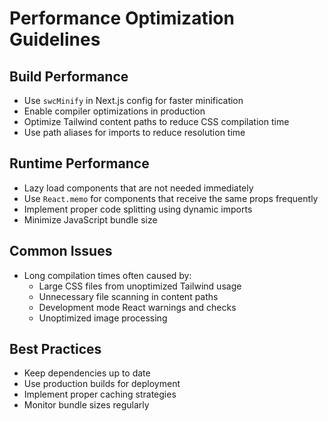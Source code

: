 # Performance Optimization Guidelines

## Build Performance
- Use `swcMinify` in Next.js config for faster minification
- Enable compiler optimizations in production
- Optimize Tailwind content paths to reduce CSS compilation time
- Use path aliases for imports to reduce resolution time

## Runtime Performance
- Lazy load components that are not needed immediately
- Use `React.memo` for components that receive the same props frequently
- Implement proper code splitting using dynamic imports
- Minimize JavaScript bundle size

## Common Issues
- Long compilation times often caused by:
  - Large CSS files from unoptimized Tailwind usage
  - Unnecessary file scanning in content paths
  - Development mode React warnings and checks
  - Unoptimized image processing

## Best Practices
- Keep dependencies up to date
- Use production builds for deployment
- Implement proper caching strategies
- Monitor bundle sizes regularly
